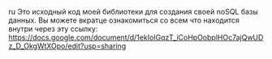 ru
Это исходный код моей библиотеки для создания своей noSQL базы данных.  Вы можете вкратце ознакомиться со всем что находится внутри через эту ссылку: https://docs.google.com/document/d/1ekIoIGqzT_iCoHpOobplHOc7ajQwUDz_D_OkgWtXOpo/edit?usp=sharing 
